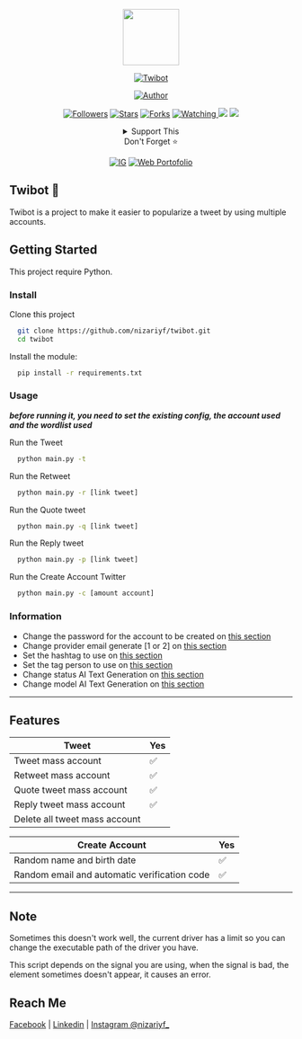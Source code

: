 <p align="center">
  <img src="https://nizar.tech/favicon/logo.png" width="100"/>
</p>
<p align="center">
  <a href="#"><img title="Twibot" src="https://img.shields.io/badge/Twibot-blueviolet?style=for-the-badge"></a>
</p>
<p align="center">
  <a href="https://github.com/nizariyf"><img title="Author" src="https://img.shields.io/badge/AUTHOR-Nizar-orange.svg?style=for-the-badge&logo=github"></a>
</p>
<p align="center">
  <a href="https://github.com/nizariyf/followers"><img title="Followers" src="https://img.shields.io/github/followers/nizariyf?color=blue&style=flat-square"></a>
  <a href="https://github.com/nizariyf/twibot/stargazers/"><img title="Stars" src="https://img.shields.io/github/stars/nizariyf/twibot?color=red&style=flat-square"></a>
  <a href="https://github.com/nizariyf/twibot/network/members"><img title="Forks" src="https://img.shields.io/github/forks/nizariyf/twibot?color=red&style=flat-square"></a>
  <a href="https://github.com/nizariyf/twibot/watchers"><img title="Watching" src="https://img.shields.io/github/watchers/nizariyf/twibot?label=Watchers&color=blue&style=flat-square">
  <a href="https://hits.seeyoufarm.com"><img src="https://hits.seeyoufarm.com/api/count/incr/badge.svg?url=https%3A%2F%2Fgithub.com%2Fnizariyf%2Ftwibot&count_bg=%2379C83D&title_bg=%23555555&icon=probot.svg&icon_color=%2300FF6D&title=hits&edge_flat=false"/></a>
  <a href="https://visitor-badge.glitch.me/badge?page_id=nizariyf.twibot"><img src="https://visitor-badge.glitch.me/badge?page_id=nizariyf.twibot"/></a>
</p>
<div align="center">
  <details>
    <summary>Support This</summary>
    <p align="center">
    <a href="https://trakteer.id/nizariyf" target="_blank"><img title="Trakteer" src="https://img.shields.io/badge/Trakteer-red?style=for-the-badge"></a>
    <a href="https://paypal.me/niyf1" target="_blank"><img title="Paypal" src="https://img.shields.io/badge/Paypal-blue?style=for-the-badge"></a>
    </p>
  </details>
  Don't Forget ⭐️
  <p align="center">
    <a href="https://instagram.com/nizariyf_/" target="_blank"><img title="IG" src="https://img.shields.io/badge/Follow-Instagram-orange"></a>
    <a href="https://nizar.tech" target="_blank"><img title="Web Portofolio" src="https://img.shields.io/badge/Website-Portofolio-blueviolet"></a>
  </p>
</div>

## Twibot 🤖

Twibot is a project to make it easier to popularize a tweet by using multiple accounts.

## Getting Started

This project require Python.

### Install
Clone this project

```bash
  git clone https://github.com/nizariyf/twibot.git
  cd twibot
```

Install the module:

```bash
  pip install -r requirements.txt
```

### Usage

_**before running it, you need to set the existing config, the account used and the wordlist used**_

Run the Tweet

```bash
  python main.py -t
```

Run the Retweet

```bash
  python main.py -r [link tweet]
```

Run the Quote tweet

```bash
  python main.py -q [link tweet]
```

Run the Reply tweet

```bash
  python main.py -p [link tweet]
```

Run the Create Account Twitter

```bash
  python main.py -c [amount account]
```

### Information
- Change the password for the account to be created on [this section](https://github.com/nizariyf/twibot/blob/main/config.json#L3)
- Change provider email generate [1 or 2] on [this section](https://github.com/nizariyf/twibot/blob/main/config.json#L4)
- Set the hashtag to use on [this section](https://github.com/nizariyf/twibot/blob/main/config.json#L7)
- Set the tag person to use on [this section](https://github.com/nizariyf/twibot/blob/main/config.json#L8)
- Change status AI Text Generation on [this section](https://github.com/nizariyf/twibot/blob/main/config.json#L11)
- Change model AI Text Generation on [this section](https://github.com/nizariyf/twibot/blob/main/config.json#L12)

---

## Features

| Tweet |Yes|
| ------------- | ------------- |
| Tweet mass account|✅|
| Retweet mass account|✅|
| Quote tweet mass account|✅|
| Reply tweet mass account|✅|
| Delete all tweet mass account| |

| Create Account |Yes|
| ------------- | ------------- |
| Random name and birth date|✅|
| Random email and automatic verification code|✅|

---

## Note

Sometimes this doesn't work well, the current driver has a limit so you can change the executable path of the driver you have.

This script depends on the signal you are using, when the signal is bad, the element sometimes doesn't appear, it causes an error.

## Reach Me
[Facebook](https://www.facebook.com/nizariyf/) | [Linkedin](https://id.linkedin.com/in/nizariyf/) | [Instagram @nizariyf_](https://www.instagram.com/nizariyf_/)
